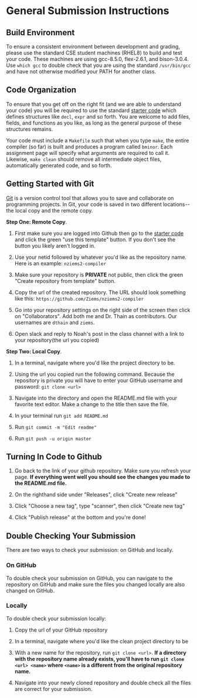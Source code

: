 # General Submission Instructions

## Build Environment

To ensure a consistent environment between development and grading,
please use the standard CSE student machines (RHEL8) to build and test your code.
These machines are using gcc-8.5.0, flex-2.6.1, and bison-3.0.4.
Use `which gcc` to double check that you are using the standard `/usr/bin/gcc`
and have not otherwise modified your PATH for another class.

## Code Organization

To ensure that you get off on the right fit (and we are able to understand your code)
you will be required to use the standard [starter code](http://github.com/dthain/compilerbook-starter-code)
which defines structures like `decl`, `expr` and so forth.  You are welcome to add files,
fields, and functions as you like, as long as the general purpose of these structures remains.

Your code must include a `Makefile` such that when you type `make`, the entire compiler (so far)
is built and produces a program called `bminor`. Each assignment page will specify what arguments are required to call it.
Likewise, `make clean` should remove all intermediate object files, automatically generated code, and so forth.

## Getting Started with Git

[Git](https://git-scm.com/) is a version control tool that allows you to save and collaborate on programming projects. In Git, your code is saved in two different locations--the local copy and the remote copy.

**Step One: Remote Copy**. 
1) First make sure you are logged into Github then go to the [starter code](http://github.com/dthain/compilerbook-starter-code) and click the green "use this template" button. If you don't see the button you likely aren't logged in.

2) Use your netid followed by whatever you'd like as the repository name. Here is an example: `nziems2-compiler`

3) Make sure your repository is **PRIVATE** not public, then click the green "Create repository from template" button.

4) Copy the url of the created repository. The URL should look something like this:
`https://github.com/Ziems/nziems2-compiler`

5) Go into your repository settings on the right side of the screen then click on "Collaborators". Add both me and Dr. Thain as contributors. Our usernames are `dthain` and `ziems`.

6) Open slack and reply to Noah's post in the class channel with a link to your repository(the url you copied)


**Step Two: Local Copy**.
1) In a terminal, navigate where you'd like the project directory to be.

2) Using the url you copied run the following command. Because the repository is private you will have to enter your GitHub username and password:
`git clone <url>`

3) Navigate into the directory and open the README.md file with your favorite text editor. Make a change to the title then save the file.

4) In your terminal run `git add README.md`

5) Run `git commit -m "Edit readme"`

6) Run `git push -u origin master` 

## Turning In Code to Github

1) Go back to the link of your github repository. Make sure you refresh your page. **If everything went well you should see the changes you made to the README.md file.**

2) On the righthand side under "Releases", click "Create new release"

3) Click "Choose a new tag", type "scanner", then click "Create new tag"

4) Click "Publish release" at the bottom and you're done!

## Double Checking Your Submission

There are two ways to check your submission: on GitHub and locally.

### On GitHub
To double check your submission on GitHub, you can navigate to the repository on GitHub and make sure the files you changed locally are also changed on GitHub.

### Locally
To double check your submission locally:

1) Copy the url of your GitHub repository

2) In a terminal, navigate where you'd like the clean project directory to be

3) With a new name for the repository, run `git clone <url>`. **If a directory with the repository name already exists, you'll have to run `git clone <url> <name>` where `<name>` is a different from the original repository name.**

4) Navigate into your newly cloned repository and double check all the files are correct for your submission.